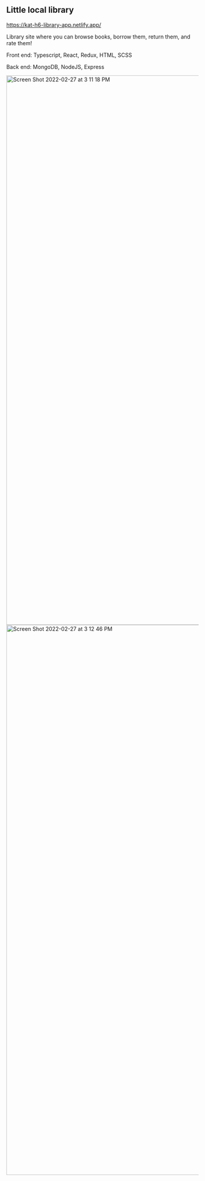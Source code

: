## Little local library

https://kat-h6-library-app.netlify.app/

Library site where you can browse books, borrow them, return them, and rate them!

Front end: Typescript, React, Redux, HTML, SCSS

Back end: MongoDB, NodeJS, Express

<img width="1438" alt="Screen Shot 2022-02-27 at 3 11 18 PM" src="https://user-images.githubusercontent.com/71629262/155883817-d2a689fc-8336-4544-ab82-473b3a44d769.png">


<img width="1440" alt="Screen Shot 2022-02-27 at 3 12 46 PM" src="https://user-images.githubusercontent.com/71629262/155883844-6e27cc75-9cca-49a2-8ae2-cd3f367e45fe.png">
